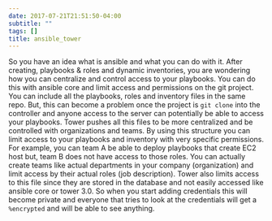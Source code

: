 ```yaml
---
date: 2017-07-21T21:51:50-04:00
subtitle: ""
tags: []
title: ansible_tower
---
```

So you have an idea what is ansible and what you can do with it. After creating, playbooks & roles and dynamic inventories, you are wondering how you can centralize and control access to your playbooks. You can do this with ansible core and limit access and permissions on the git project. You can include all the playbooks, roles and inventory files in the same repo. But, this can become a problem once the project is ``` git clone ``` into the controller and anyone access to the server can potentially be able to access your playbooks. Tower pushes all this files to be more centralized and be controlled with organizations and teams. By using this structure you can limit access to your playbooks and inventory with very specific permissions. For example, you can team A be able to deploy playbooks that create EC2 host but, team B does not have access to those roles. You can actually create teams like actual departments in your company (organization) and limit access by their actual roles (job description). Tower also limits access to this file since they are stored in the database and not easily accessed like ansible core or tower 3.0. So when you start adding credentials this will become private and everyone that tries to look at the credentials will get a ```%encrypted``` and will be able to see anything.

